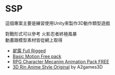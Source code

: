 # SSP

這個專案主要是練習使用Unity來製作3D動作類型遊戲

對戰形式可以參考 火影忍者終極風暴  
動畫跟模型素材皆從網上取得

- [妮露 Full Rigged](https://sketchfab.com/3d-models/bleach-nelliel-bikini-1c550be3ac444d7aa2f7b3dc1b3bb75e)
- [Basic Motion Free pack](https://assetstore.unity.com/packages/3d/animations/basic-motions-free-pack-154271)
- [RPG Character Mecanim Animation Pack FREE](https://assetstore.unity.com/packages/3d/animations/rpg-character-mecanim-animation-pack-free-65284)
- [3D Rin Anime Style Original](https://www.turbosquid.com/3d-models/3d-vrchat-animations-original-1565076) by A2games3D
